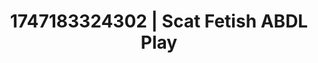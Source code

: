 ---
categories:
- Virtual reality
- Erotic transformation
- Soft domination
- Mid-century kink
- Public flashing
image: /assets/images/1747183324302.webp
layout: post
seo:
  description: Featured content with premium ABDL Play, Scat Fetish. HD images available.
  keywords: ABDL Play, Scat Fetish
  og_image: /assets/images/1747183324302.webp
  schema_type: VisualArtwork
tags:
- ABDL Play
- Scat Fetish
- '#1747183324302'
title: 1747183324302 | Scat Fetish ABDL Play
---